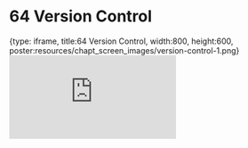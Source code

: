 # 64 Version Control
 
{type: iframe, title:64 Version Control, width:800, height:600, poster:resources/chapt_screen_images/version-control-1.png}
![](https://datatrail-jhu.github.io/DataTrail/no_toc/version-control-1.html)
 

 
